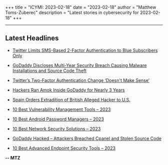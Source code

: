 +++
title = "ICYMI: 2023-02-18"
date = "2023-02-18"
author = "Matthew Toms-Zuberec"
description = "Latest stories in cybersecurity for 2023-02-18"
+++

---------------------------------------------------------------------------
## Latest Headlines
- [Twitter Limits SMS-Based 2-Factor Authentication to Blue Subscribers Only](https://thehackernews.com/2023/02/twitter-limits-sms-based-2-factor.html)

- [GoDaddy Discloses Multi-Year Security Breach Causing Malware Installations and Source Code Theft](https://thehackernews.com/2023/02/godaddy-discloses-multi-year-security.html)

- [Twitter’s Two-Factor Authentication Change ‘Doesn't Make Sense’](https://www.wired.com/story/twitter-sms-2fa-twitter-blue/)

- [Hackers Ran Amok Inside GoDaddy for Nearly 3 Years](https://www.wired.com/story/godaddy-hacked-3-years/)

- [Spain Orders Extradition of British Alleged Hacker to U.S.](https://www.securityweek.com/spain-orders-extradition-of-british-alleged-hacker-to-u-s/)

- [10 Best Vulnerability Management Tools – 2023](https://cybersecuritynews.com/vulnerability-management-tools/)

- [10 Best Android Password Managers – 2023](https://cybersecuritynews.com/android-password-manager/)

- [10 Best Network Security Solutions – 2023](https://cybersecuritynews.com/network-security-solutions/)

- [GoDaddy Hacked – Attackers Breached Cpanel and Stolen Source Code](https://cybersecuritynews.com/godaddy-hacked/)

- [10 Best Advanced Endpoint Security Tools – 2023](https://cybersecuritynews.com/endpoint-security-tools/)

**-- MTZ**